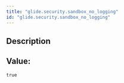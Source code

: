 ```yaml
---
title: "glide.security.sandbox_no_logging"
id: "glide.security.sandbox_no_logging"
---
```

## Description



## Value: 
```
true
```